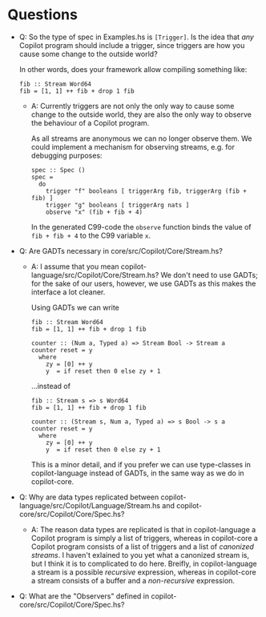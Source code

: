 Questions
=========

*   Q: So the type of spec in Examples.hs is `[Trigger]`.  Is the idea that
    *any* Copilot program should include a trigger, since triggers are how
    you cause some change to the outside world?
    
    In other words, does your framework allow compiling something like:

        fib :: Stream Word64
        fib = [1, 1] ++ fib + drop 1 fib

    +   A: Currently triggers are not only the only way to cause some change to
        the outside world, they are also the only way to observe the behaviour
        of a Copilot program.
        
        As all streams are anonymous we can no longer observe them. We could
        implement a mechanism for observing streams, e.g. for debugging purposes:

            spec :: Spec ()
            spec =
              do
                trigger "f" booleans [ triggerArg fib, triggerArg (fib + fib) ]
                trigger "g" booleans [ triggerArg nats ]
                observe "x" (fib + fib + 4)

        In the generated C99-code the `observe` function binds the value of
        `fib + fib + 4` to the C99 variable `x`.

*   Q: Are GADTs necessary in core/src/Copilot/Core/Stream.hs?

    +   A: I assume that you mean copilot-language/src/Copilot/Core/Stream.hs?
        We don't need to use GADTs; for the sake of our users, however, we use
        GADTs as this makes the interface a lot cleaner.

        Using GADTs we can write

            fib :: Stream Word64
            fib = [1, 1] ++ fib + drop 1 fib

            counter :: (Num a, Typed a) => Stream Bool -> Stream a
            counter reset = y
              where
                zy = [0] ++ y
                y  = if reset then 0 else zy + 1

        ...instead of

            fib :: Stream s => s Word64
            fib = [1, 1] ++ fib + drop 1 fib

            counter :: (Stream s, Num a, Typed a) => s Bool -> s a
            counter reset = y
              where
                zy = [0] ++ y
                y  = if reset then 0 else zy + 1

        This is a minor detail, and if you prefer we can use type-classes in
        copilot-language instead of GADTs, in the same way as we do in
        copilot-core.

*   Q: Why are data types replicated between
    copilot-language/src/Copilot/Language/Stream.hs and
    copilot-core/src/Copilot/Core/Spec.hs?

    +   A: The reason data types are replicated is that in copilot-language a
        Copilot program is simply a list of triggers, whereas in copilot-core a
        Copilot program consists of a list of triggers and a list of
        *canonized streams*. I haven't exlained to you yet what a canonized
        stream is, but I think it is to complicated to do here. Breifly, in
        copilot-language a stream is a possible *recursive* expression, whereas
        in copilot-core a stream consists of a buffer and a *non-recursive*
        expression.

*   Q: What are the "Observers" defined in copilot-core/src/Copilot/Core/Spec.hs?

